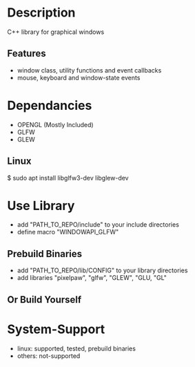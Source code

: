 # Description
C++ library for graphical windows

## Features
- window class, utility functions and event callbacks
- mouse, keyboard and window-state events

# Dependancies
- OPENGL (Mostly Included)
- GLFW
- GLEW

## Linux
$ sudo apt install libglfw3-dev libglew-dev

# Use Library
- add "PATH_TO_REPO/include" to your include directories
- define macro "WINDOWAPI_GLFW"

## Prebuild Binaries
- add "PATH_TO_REPO/lib/CONFIG" to your library directories
- add libraries "pixelpaw", "glfw", "GLEW", "GLU, "GL"

## Or Build Yourself

# System-Support
- linux: supported, tested, prebuild binaries
- others: not-supported